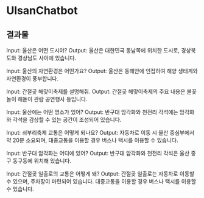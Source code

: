 # UlsanChatbot

## 결과물

Input: 울산은 어떤 도시야?
Output: 울산은 대한민국 동남쪽에 위치한 도시로, 경상북도와 경상남도 사이에 있습니다.

Input: 울산의 자연환경은 어떤가요?
Output: 울산은 동해안에 인접하여 해양 생태계와 자연환경이 풍부합니다.

Input: 간절곶 해맞이축제를 설명해줘.
Output: 간절곶 해맞이축제의 주요 내용은 불꽃놀이 해돋이 관람 공연행사 등입니다.

Input: 울산에는 어떤 명소가 있어?
Output: 반구대 암각화와 천전리 각석에는 암각화와 각석을 감상할 수 있는 공간이 조성되어 있습니다.	

Input: 쇠부리축제 교통은 어떻게 되나요?
Output: 자동차로 이동 시 울산 중심부에서 약 20분 소요되며, 대중교통을 이용할 경우 버스나 택시를 이용할 수 있습니다.

Input: 반구대 암각화는 어디에 있어?
Output: 반구대 암각화와 천전리 각석은 울산 중구 동구동에 위치해 있습니다.	

Input: 간절곶 일출로의 교통은 어떻게 돼?
Output: 간절곶 일출로는 자동차로 이동할 수 있으며, 주차장이 마련되어 있습니다. 대중교통을 이용할 경우 버스나 택시를 이용할 수 있습니다.

